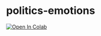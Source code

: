 # politics-emotions

[![Open In Colab](https://colab.research.google.com/assets/colab-badge.svg)](https://colab.research.google.com/github/timmd-9216/politics-emotions/blob/main/video-manipulation.ipynb)
